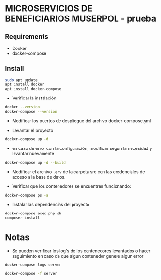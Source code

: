 # MICROSERVICIOS DE BENEFICIARIOS MUSERPOL - prueba

## Requirements

* Docker
* docker-compose

## Install

```sh
sudo apt update
apt install docker
apt install docker-compose
```
* Verificar la instalación

```sh
docker --version
docker-compose --version
```

* Modificar los puertos de despliegue del archivo docker-compose.yml

* Levantar el proyecto

```sh
docker-compose up -d
```

* en caso de error con la configuración, modificar segun la necesidad y levantar nuevamente

```sh
docker-compose up -d --build
```

* Modificar el archivo `.env` de la carpeta src con las credenciales de acceso a la base de datos.

* Verificar que los contenedores se encuentren funcionando:

```sh
docker-compose ps -a
```

* Instalar las dependencias del proyecto

```sh
docker-compose exec php sh
composer install
```

# Notas

* Se pueden verificar los log's de los contenedores levantados o hacer seguimiento en caso de que algun contenedor genere algun error

```sh
docker-compose logs server

docker-compose -f server
```


